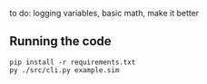 to do: logging variables, basic math, make it better

## Running the code
```
pip install -r requirements.txt
py ./src/cli.py example.sim
```